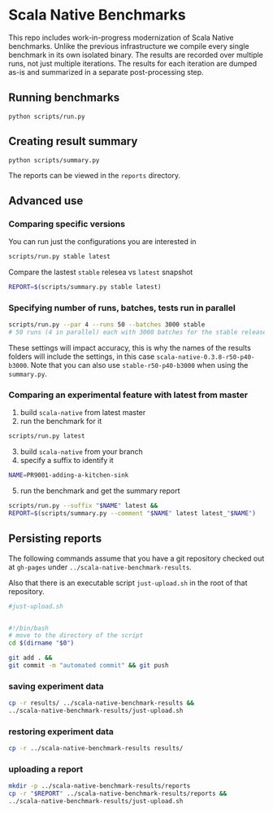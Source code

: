 # Scala Native Benchmarks

This repo includes work-in-progress modernization of
Scala Native benchmarks. Unlike the previous infrastructure
we compile every single benchmark in its own isolated binary.
The results are recorded over multiple runs, not just
multiple iterations. The results for each iteration are dumped
as-is and summarized in a separate post-processing step.

## Running benchmarks

```
python scripts/run.py
```

## Creating result summary

```
python scripts/summary.py
```

The reports can be viewed in the `reports` directory.

## Advanced use

### Comparing specific versions

You can run just the configurations you are interested in
```bash
scripts/run.py stable latest
```

Compare the lastest `stable` relesea vs `latest` snapshot
```bash
REPORT=$(scripts/summary.py stable latest)
```

### Specifying number of runs, batches, tests run in parallel
```bash
scripts/run.py --par 4 --runs 50 --batches 3000 stable
# 50 runs (4 in parallel) each with 3000 batches for the stable release.
```

These settings will impact accuracy, this is why the names of the results folders will include the settings, in this case `scala-native-0.3.8-r50-p40-b3000`.
Note that you can also use `stable-r50-p40-b3000` when using the `summary.py`.

### Comparing an experimental feature with latest from master
1. build `scala-native` from latest master
2. run the benchmark for it
```bash
scripts/run.py latest
```
3. build `scala-native` from your branch
4. specify a suffix to identify it
```bash
NAME=PR9001-adding-a-kitchen-sink
```
5. run the benchmark and get the summary report
```bash
scripts/run.py --suffix "$NAME" latest &&
REPORT=$(scripts/summary.py --comment "$NAME" latest latest_"$NAME")
```

## Persisting reports
The following commands assume that you have a git repository checked out at `gh-pages` under `../scala-native-benchmark-results`.

Also that there is an executable script `just-upload.sh` in the root of that repository.
```bash
#just-upload.sh


#!/bin/bash
# move to the directory of the script
cd $(dirname "$0")

git add . &&
git commit -m "automated commit" && git push
```

### saving experiment data
```bash
cp -r results/ ../scala-native-benchmark-results &&
../scala-native-benchmark-results/just-upload.sh
```

### restoring experiment data
```bash
cp -r ../scala-native-benchmark-results results/
```

### uploading a report
```bash
mkdir -p ../scala-native-benchmark-results/reports
cp -r "$REPORT" ../scala-native-benchmark-results/reports &&
../scala-native-benchmark-results/just-upload.sh
```